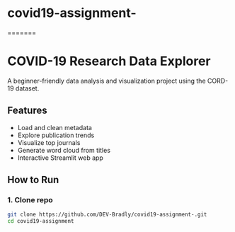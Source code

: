 
# covid19-assignment-
=======
# COVID-19 Research Data Explorer

A beginner-friendly data analysis and visualization project using the CORD-19 dataset.

## Features
- Load and clean metadata
- Explore publication trends
- Visualize top journals
- Generate word cloud from titles
- Interactive Streamlit web app

## How to Run

### 1. Clone repo
```bash
git clone https://github.com/DEV-Bradly/covid19-assignment-.git
cd covid19-assignment

